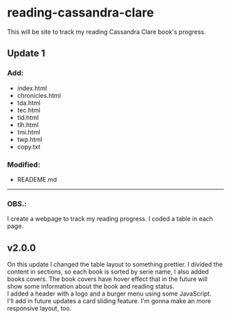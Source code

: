 # reading-cassandra-clare
This will be site to track my reading Cassandra Clare book's progress.


## Update 1

### Add:
- index.html
- chronicles.html
- tda.html
- tec.html
- tid.html
- tlh.html
- tmi.html
- twp.html
- copy.txt 

### Modified:
- READEME.md

---

### OBS.:

I create a webpage to track my reading progress. I coded a table in each page.

## v2.0.0

On this update I changed the table layout to something prettier. I divided the content in sections, so each book is sorted by serie name, I also added books covers. The book covers have hover effect that in the future will show some information about the book and reading status.  
I added a header with a logo and a burger menu using some JavaScript.  
I'll add in future updates a card sliding feature. I'm gonna make an more responsive layout, too.
